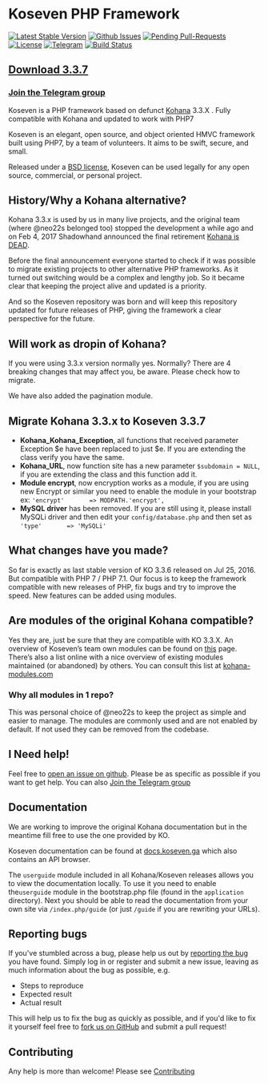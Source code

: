 # Koseven PHP Framework
[![Latest Stable Version](https://poser.pugx.org/koseven/koseven/v/stable)](https://packagist.org/packages/koseven/koseven)
[![Github Issues](http://githubbadges.herokuapp.com/koseven/koseven/issues.svg)](https://github.com/koseven/koseven/issues)
[![Pending Pull-Requests](http://githubbadges.herokuapp.com/koseven/koseven/pulls.svg)](https://github.com/koseven/koseven/pulls)
[![License](https://poser.pugx.org/koseven/koseven/license.svg)](https://packagist.org/packages/koseven/koseven)
[![Telegram](https://img.shields.io/badge/Telegram-joinChat-blue.svg)](https://telegram.me/koseven)
[![Build Status](https://travis-ci.org/koseven/koseven.svg?branch=devel)](https://travis-ci.org/koseven/koseven)

## [Download 3.3.7](https://github.com/koseven/koseven/releases/tag/3.3.7)

### [Join the Telegram group](https://telegram.me/koseven)

Koseven is a PHP framework based on defunct [Kohana](http://kohanaframework.org/) 3.3.X . Fully compatible with Kohana and updated to work with PHP7

Koseven is an elegant, open source, and object oriented HMVC framework built using PHP7, by a team of volunteers. It aims to be swift, secure, and small.

Released under a [BSD license](LICENSE.md), Koseven can be used legally for any open source, commercial, or personal project.

## History/Why a Kohana alternative?

Kohana 3.3.x is used by us in many live projects, and the original team (where @neo22s belonged too) stopped the development a while ago and on Feb 4, 2017 Shadowhand announced the final retirement [Kohana is DEAD](http://discourse.kohanaframework.org/t/kohana-retirement-2017-07-01/1277).

Before the final announcement everyone started to check if it was possible to migrate existing projects to other alternative PHP frameworks. As it turned out switching would be a complex and lengthy job.
So it became clear that keeping the project alive and updated is a priority.

And so the Koseven repository was born and will keep this repository updated for future releases of PHP, giving the framework a clear perspective for the future.

## Will work as dropin of Kohana?

If you were using 3.3.x version normally yes. Normally? There are 4 breaking changes that may affect you, be aware. Please check how to migrate.

We have also added the pagination module.

## Migrate Kohana 3.3.x to Koseven 3.3.7

- **Kohana_Kohana_Exception**, all functions that received parameter Exception $e have been replaced to just $e. If you are extending the class verify you have the same.
- **Kohana_URL**, now function site has a new parameter `$subdomain = NULL`, if you are extending the class and this function add it.
- **Module encrypt**, now encryption works as a module, if you are using new Encrypt or similar you need to enable the module in your bootstrap ex: `'encrypt'       => MODPATH.'encrypt',` 
- **MySQL driver** has been removed. If you are still using it, please install MySQLi driver and then edit your `config/database.php` and then set as `'type'       => 'MySQLi'`

## What changes have you made?

So far is exactly as last stable version of KO 3.3.6 released on Jul 25, 2016. But compatible with PHP 7 / PHP 7.1.
Our focus is to keep the framework compatible with new releases of PHP, fix bugs and try to improve the speed.
New features can be added using modules.

## Are modules of the original Kohana compatible?

Yes they are, just be sure that they are compatible with KO 3.3.X.
An overview of Koseven’s team own modules can be found on [this](https://koseven.ga/modules.html) page.
There’s also a list online with a nice overview of existing modules maintained (or abandoned) by others. You can consult this list at [kohana-modules.com](https://koseven.ga/modules.html)

### Why all modules in 1 repo?

This was personal choice of @neo22s to keep the project as simple and easier to manage. The modules are commonly used and are not enabled by default. If not used they can be removed from the codebase.

## I Need help!

Feel free to [open an issue on github](https://github.com/koseven/koseven/issues/new). Please be as specific as possible if you want to get help. You can also [Join the Telegram group](https://telegram.me/koseven) 

## Documentation

We are working to improve the original Kohana documentation but in the meantime fill free to use the one provided by KO.

Koseven documentation can be found at [docs.koseven.ga](https://docs.koseven.ga) which also contains an API browser.

The `userguide` module included in all Kohana/Koseven releases allows you to view the documentation locally. To use it you need to enable the`userguide` module in the bootstrap.php file (found in the `application` directory). Next you should be able to read the documentation from your own site via `/index.php/guide` (or just `/guide` if you are rewriting your URLs).

## Reporting bugs
If you've stumbled across a bug, please help us out by [reporting the bug](https://github.com/koseven/koseven/issues/new) you have found. Simply log in or register and submit a new issue, leaving as much information about the bug as possible, e.g.

* Steps to reproduce
* Expected result
* Actual result

This will help us to fix the bug as quickly as possible, and if you'd like to fix it yourself feel free to [fork us on GitHub](https://github.com/koseven) and submit a pull request!

## Contributing

Any help is more than welcome! Please see [Contributing](CONTRIBUTING.md)
